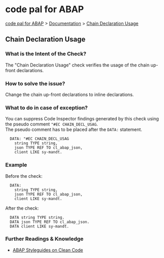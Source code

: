 # code pal for ABAP

[code pal for ABAP](../../README.md) > [Documentation](../check_documentation.md) > [Chain Declaration Usage](chain-declaration-usage.md)

## Chain Declaration Usage

### What is the Intent of the Check?

The "Chain Declaration Usage" check verifies the usage of the chain up-front declarations.

### How to solve the issue?

Change the chain up-front declarations to inline declarations.

### What to do in case of exception?

You can suppress Code Inspector findings generated by this check using the pseudo comment `"#EC CHAIN_DECL_USAG`.  
The pseudo comment has to be placed after the `DATA:` statement.

```abap
  DATA: "#EC CHAIN_DECL_USAG
    string TYPE string,
    json TYPE REF TO cl_abap_json,
    client LIKE sy-mandt.
```

### Example

Before the check:

```abap
  DATA:
    string TYPE string,
    json TYPE REF TO cl_abap_json,
    client LIKE sy-mandt.
```

After the check:

```abap
  DATA string TYPE string.
  DATA json TYPE REF TO cl_abap_json.
  DATA client LIKE sy-mandt.
```

### Further Readings & Knowledge

* [ABAP Styleguides on Clean Code](https://github.com/SAP/styleguides/blob/master/clean-abap/CleanABAP.md#do-not-chain-up-front-declarations)
